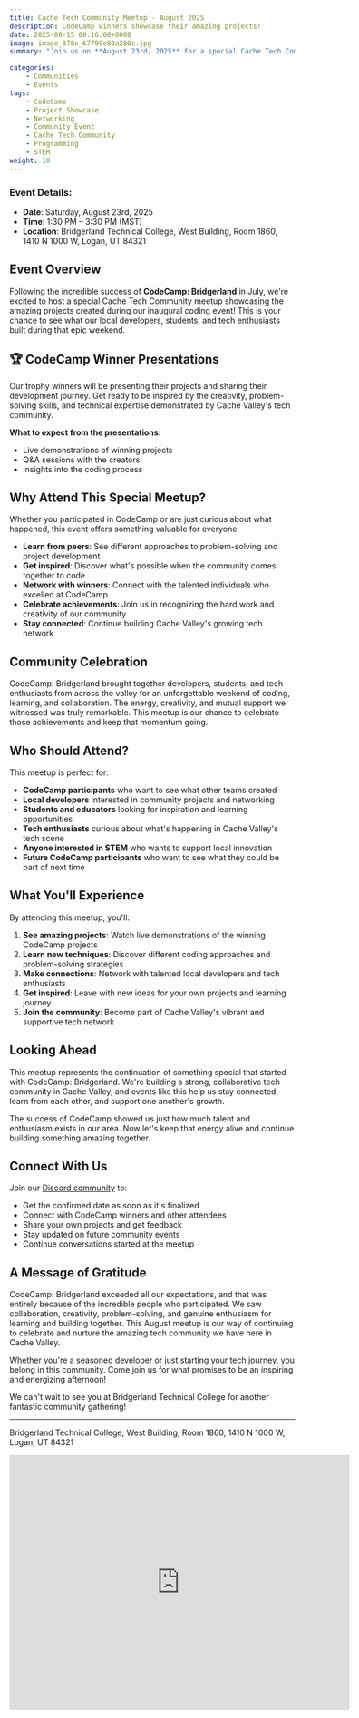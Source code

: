 ```yaml
---
title: Cache Tech Community Meetup - August 2025
description: CodeCamp winners showcase their amazing projects!
date: 2025-08-15 00:16:00+0000
image: image_870x_67799e80a280c.jpg
summary: "Join us on **August 23rd, 2025** for a special Cache Tech Community meetup featuring **CodeCamp: Bridgerland winners presenting their incredible projects**! Come celebrate their achievements and connect with Cache Valley's amazing tech community. Open to everyone—whether you participated in CodeCamp or just want to see some awesome projects!"

categories:
    - Communities
    - Events
tags:
    - CodeCamp
    - Project Showcase
    - Networking
    - Community Event
    - Cache Tech Community
    - Programming
    - STEM
weight: 10
---
```


### Event Details:
- **Date**: Saturday, August 23rd, 2025
- **Time**: 1:30 PM – 3:30 PM (MST)
- **Location**: Bridgerland Technical College, West Building, Room 1860, 1410 N 1000 W, Logan, UT 84321

## Event Overview
Following the incredible success of **CodeCamp: Bridgerland** in July, we're excited to host a special Cache Tech Community meetup showcasing the amazing projects created during our inaugural coding event! This is your chance to see what our local developers, students, and tech enthusiasts built during that epic weekend.

## 🏆 CodeCamp Winner Presentations
Our trophy winners will be presenting their projects and sharing their development journey. Get ready to be inspired by the creativity, problem-solving skills, and technical expertise demonstrated by Cache Valley's tech community.

**What to expect from the presentations:**
- Live demonstrations of winning projects
- Q&A sessions with the creators
- Insights into the coding process

## Why Attend This Special Meetup?
Whether you participated in CodeCamp or are just curious about what happened, this event offers something valuable for everyone:

- **Learn from peers**: See different approaches to problem-solving and project development
- **Get inspired**: Discover what's possible when the community comes together to code
- **Network with winners**: Connect with the talented individuals who excelled at CodeCamp
- **Celebrate achievements**: Join us in recognizing the hard work and creativity of our community
- **Stay connected**: Continue building Cache Valley's growing tech network

## Community Celebration
CodeCamp: Bridgerland brought together developers, students, and tech enthusiasts from across the valley for an unforgettable weekend of coding, learning, and collaboration. The energy, creativity, and mutual support we witnessed was truly remarkable. This meetup is our chance to celebrate those achievements and keep that momentum going.

## Who Should Attend?
This meetup is perfect for:

- **CodeCamp participants** who want to see what other teams created
- **Local developers** interested in community projects and networking
- **Students and educators** looking for inspiration and learning opportunities
- **Tech enthusiasts** curious about what's happening in Cache Valley's tech scene
- **Anyone interested in STEM** who wants to support local innovation
- **Future CodeCamp participants** who want to see what they could be part of next time

## What You'll Experience
By attending this meetup, you'll:

1. **See amazing projects**: Watch live demonstrations of the winning CodeCamp projects
2. **Learn new techniques**: Discover different coding approaches and problem-solving strategies
3. **Make connections**: Network with talented local developers and tech enthusiasts
4. **Get inspired**: Leave with new ideas for your own projects and learning journey
5. **Join the community**: Become part of Cache Valley's vibrant and supportive tech network

## Looking Ahead
This meetup represents the continuation of something special that started with CodeCamp: Bridgerland. We're building a strong, collaborative tech community in Cache Valley, and events like this help us stay connected, learn from each other, and support one another's growth.

The success of CodeCamp showed us just how much talent and enthusiasm exists in our area. Now let's keep that energy alive and continue building something amazing together.

## Connect With Us
Join our [Discord community](https://discord.gg/YNkqmVGZbS) to:
- Get the confirmed date as soon as it's finalized
- Connect with CodeCamp winners and other attendees
- Share your own projects and get feedback
- Stay updated on future community events
- Continue conversations started at the meetup

## A Message of Gratitude
CodeCamp: Bridgerland exceeded all our expectations, and that was entirely because of the incredible people who participated. We saw collaboration, creativity, problem-solving, and genuine enthusiasm for learning and building together. This August meetup is our way of continuing to celebrate and nurture the amazing tech community we have here in Cache Valley.

Whether you're a seasoned developer or just starting your tech journey, you belong in this community. Come join us for what promises to be an inspiring and energizing afternoon!

We can't wait to see you at Bridgerland Technical College for another fantastic community gathering!

---

Bridgerland Technical College, West Building, Room 1860, 1410 N 1000 W, Logan, UT 84321

<iframe src="https://www.google.com/maps/embed?pb=!1m18!1m12!1m3!1d1052.2634352012012!2d-111.85486010495926!3d41.7582578833811!2m3!1f0!2f0!3f0!3m2!1i1024!2i768!4f13.1!3m3!1m2!1s0x87548761d149ad99%3A0x8097136802931f7!2s1410%20N%201000%20W%2C%20Logan%2C%20UT%2084321!5e0!3m2!1sen!2sus!4v1741883188917!5m2!1sen!2sus" width="600" height="450" style="border:0;" allowfullscreen="" loading="lazy" referrerpolicy="no-referrer-when-downgrade"></iframe>